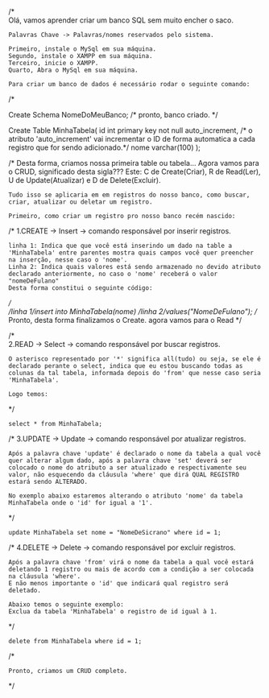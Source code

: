 /* 	
	Olá, vamos aprender criar um banco SQL sem muito encher o saco.

	Palavras Chave -> Palavras/nomes reservados pelo sistema.

	Primeiro, instale o MySql em sua máquina.
	Segundo, instale o XAMPP em sua máquina.
	Terceiro, inicie o XAMPP.
	Quarto, Abra o MySql em sua máquina.

	Para criar um banco de dados é necessário rodar o seguinte comando:
/*

Create Schema NomeDoMeuBanco; /* pronto, banco criado. */

Create Table MinhaTabela(
	id int primary key not null auto_increment, /* o atributo 'auto_increment' vai incrementar o ID de forma automatica a cada registro que for sendo adicionado.*/
	nome varchar(100)
);

/* 
	Desta forma, criamos nossa primeira table ou tabela...
	Agora vamos para o CRUD, significado desta sigla???
	Este: C de Create(Criar), R de Read(Ler), U de Update(Atualizar) e D de Delete(Excluir).

	Tudo isso se aplicaria em em registros do nosso banco, como buscar, criar, atualizar ou deletar um registro.

	Primeiro, como criar um registro pro nosso banco recém nascido:
/* 
	1.CREATE -> Insert ->  comando responsável por inserir registros.
	
	linha 1: Indica que que você está inserindo um dado na table a 'MinhaTabela' entre parentes mostra quais campos você quer preencher na inserção, nesse caso o 'nome'.
	Linha 2: Indica quais valores está sendo armazenado no devido atributo declarado anteriormente, no caso o 'nome' receberá o valor "nomeDeFulano"
	Desta forma constitui o seguinte código: 
*/	
	/*linha 1*/insert into MinhaTabela(nome) 
	/*linha 2*/values("NomeDeFulano");
/*
	Pronto, desta forma finalizamos o Create.
	agora vamos para o Read
*/
	
/* 	
	2.READ -> Select -> comando responsável por buscar registros.

	O asterisco representado por '*' significa all(tudo) ou seja, se ele é declarado perante o select, indica que eu estou buscando todas as colunas da tal tabela, informada depois do 'from' que nesse caso seria 'MinhaTabela'.

	Logo temos: 
*/

	select * from MinhaTabela;
/*
	3.UPDATE -> Update -> comando responsável por atualizar registros.

	Após a palavra chave 'update' é declarado o nome da tabela a qual você quer alterar algum dado, após a palavra chave 'set' deverá ser colocado o nome do atributo a ser atualizado e respectivamente seu valor, não esquecendo da cláusula 'where' que dirá QUAL REGISTRO estará sendo ALTERADO.

	No exemplo abaixo estaremos alterando o atributo 'nome' da tabela MinhaTabela onde o 'id' for igual a '1'.
*/

	update MinhaTabela set nome = "NomeDeSicrano" where id = 1;
/*
	4.DELETE -> Delete -> comando responsável por excluir registros.

	Após a palavra chave 'from' virá o nome da tabela a qual você estará deletando 1 registro ou mais de acordo com a condição a ser colocada na cláusula 'where'.
	E não menos importante o 'id' que indicará qual registro será deletado.

	Abaixo temos o seguinte exemplo:
	Exclua da tabela 'MinhaTabela' o registro de id igual à 1. 
*/

	delete from MinhaTabela where id = 1;

/*

	Pronto, criamos um CRUD completo.

*/